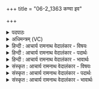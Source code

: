 +++
title = "06-2_1363 कण्वा इव"

+++
<details><summary>पदपाठः</summary>

क꣡ण्वाः꣢꣯। इ꣣व। भृ꣡गवः꣢꣯। सू꣡र्याः꣢꣯। इ꣣व। वि꣡श्व꣢꣯म्। इत्। धी꣣त꣢म्। आ꣣शत। इ꣡न्द्र꣢꣯म्। स्तो꣡मे꣢꣯भिः। म꣣ह꣡य꣢न्तः। आ꣣य꣡वः꣢। प्रि꣣य꣡मे꣢धासः। प्रि꣣य꣢। मे꣣धासः। अस्वरन्। १३६३।
</details>

<details><summary>अधिमन्त्रम् (VC)</summary>

- इन्द्रः
- मेध्यातिथिः काण्वः
- बार्हतः प्रगाथः (विषमा बृहती, समा सतोबृहती)
- पञ्चमः
</details>

<details><summary>हिन्दी : आचार्य रामनाथ वेदालंकार - विषयः</summary>

अगले मन्त्र में स्तोताओं की उपलब्धि वर्णित करते हैं।
</details>

<details><summary>हिन्दी : आचार्य रामनाथ वेदालंकार - पदार्थः</summary>

पदार्थान्वय -  (प्रियमेधासः) जिन्हें मेधा प्रिय है, ऐसे (आयवः) मनुष्य (इन्द्रम्) परमेश्वर की (महयन्तः) पूजा करते हुए (स्तोमेभिः) साम के स्तोत्रों से (अस्वरन्) उसकी स्तुति करते हैं। उसके अनन्तर वे (कण्वाः इव) मेधावी ब्रह्मवर्चस्वी ब्राह्मणों के समान और (सूर्याः इव) सूर्यों के समान (भृगवः) तेजस्वी होते हुए (विश्वम् इत्) सभी (धीतम्) सोचे हुए अभीष्ट को (आशत्) प्राप्त कर लेते हैं ॥२॥ यहाँ उपमालङ्कार है ॥२॥
</details>

<details><summary>हिन्दी : आचार्य रामनाथ वेदालंकार - भावार्थः</summary>

भावार्थ -  परमात्मा के उपासक लोग तेजस्विता और आत्मविश्वास प्राप्त करके पुरुषार्थ करते हुए सब अभीष्ट को पा लेते हैं ॥२॥
</details>

<details><summary>संस्कृत : आचार्य रामनाथ वेदालंकार - विषयः</summary>

अथ स्तोतॄणामुपलब्धिमाह।
</details>

<details><summary>संस्कृत : आचार्य रामनाथ वेदालंकार - पदार्थः</summary>

पदार्थान्वय -  (प्रियमेधासः) प्रियप्रज्ञाः। [प्रियमेधः प्रिया अस्य मेधा। निरु० ३।१७।] (आयवः) मनुष्याः (इन्द्रम्) परमेश्वरम् (महयन्तः) पूजयन्तः (स्तोमेभिः) सामस्तोत्रैः (अस्वरन्) स्तुवन्ति। [स्वृ शब्दोपतापयोः, भ्वादिः।] ततश्च (कण्वाः इव) मेधाविनो ब्रह्मवर्चस्विनो ब्राह्मणाः इव, (सूर्याः इव) आदित्याः इव च (भृगवः२) तेजस्विनः सन्तः। [भ्रस्ज पाके। प्रथिम्रदिभ्रस्जां सम्प्रसारणं सलोपश्च। उ० १।२८ इत्यनेन कुः प्रत्ययः सम्प्रसारणं सलोपश्च।] (विश्वम् इत्) सर्वमेव (धीतम्) आध्यातम्, अभीष्टम् (आशत) प्राप्नुवन्ति ॥२॥ अत्रोपमालङ्कारः ॥२॥
</details>

<details><summary>संस्कृत : आचार्य रामनाथ वेदालंकार - भावार्थः</summary>

भावार्थ -  परमात्मोपासकास्तेजस्वितामात्मविश्वासं च प्राप्य पुरुषार्थं कुर्वाणाः सर्वं समीहितं लभन्ते ॥२॥
</details>